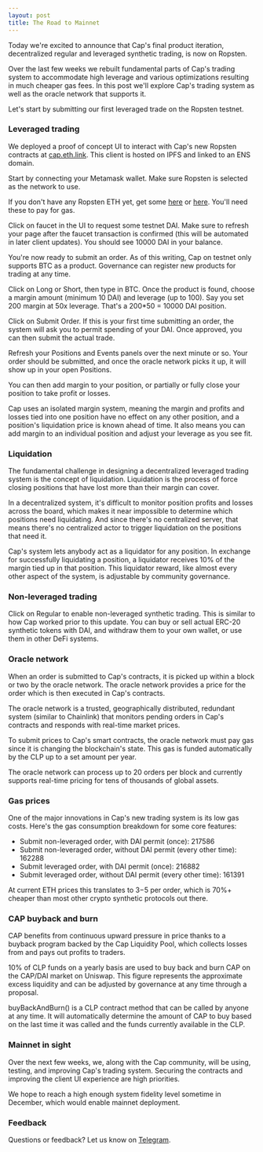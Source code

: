 ```yaml
---
layout: post
title: The Road to Mainnet
---
```


Today we're excited to announce that Cap's final product iteration, decentralized regular and leveraged synthetic trading, is now on Ropsten.

Over the last few weeks we rebuilt fundamental parts of Cap's trading system to accommodate high leverage and various optimizations resulting in much cheaper gas fees. In this post we'll explore Cap's trading system as well as the oracle network that supports it. 

Let's start by submitting our first leveraged trade on the Ropsten testnet.

### Leveraged trading

We deployed a proof of concept UI to interact with Cap's new Ropsten contracts at [cap.eth.link](http://cap.eth.link). This client is hosted on IPFS and linked to an ENS domain.

Start by connecting your Metamask wallet. Make sure Ropsten is selected as the network to use.

If you don't have any Ropsten ETH yet, get some [here](https://faucet.dimensions.network/) or [here](https://faucet.metamask.io/). You'll need these to pay for gas.

Click on faucet in the UI to request some testnet DAI. Make sure to refresh your page after the faucet transaction is confirmed (this will be automated in later client updates). You should see 10000 DAI in your balance.

You're now ready to submit an order. As of this writing, Cap on testnet only supports BTC as a product. Governance can register new products for trading at any time.

Click on Long or Short, then type in BTC. Once the product is found, choose a margin amount (minimum 10 DAI) and leverage (up to 100). Say you set 200 margin at 50x leverage. That's a 200*50 = 10000 DAI position.

Click on Submit Order. If this is your first time submitting an order, the system will ask you to permit spending of your DAI. Once approved, you can then submit the actual trade.

Refresh your Positions and Events panels over the next minute or so. Your order should be submitted, and once the oracle network picks it up, it will show up in your open Positions.

You can then add margin to your position, or partially or fully close your position to take profit or losses.

Cap uses an isolated margin system, meaning the margin and profits and losses tied into one position have no effect on any other position, and a position's liquidation price is known ahead of time. It also means you can add margin to an individual position and adjust your leverage as you see fit.

### Liquidation

The fundamental challenge in designing a decentralized leveraged trading system is the concept of liquidation. Liquidation is the process of force closing positions that have lost more than their margin can cover.

In a decentralized system, it's difficult to monitor position profits and losses across the board, which makes it near impossible to determine which positions need liquidating. And since there's no centralized server, that means there's no centralized actor to trigger liquidation on the positions that need it.

Cap's system lets anybody act as a liquidator for any position. In exchange for successfully liquidating a position, a liquidator receives 10% of the margin tied up in that position. This liquidator reward, like almost every other aspect of the system, is adjustable by community governance.

### Non-leveraged trading

Click on Regular to enable non-leveraged synthetic trading. This is similar to how Cap worked prior to this update. You can buy or sell actual ERC-20 synthetic tokens with DAI, and withdraw them to your own wallet, or use them in other DeFi systems.

### Oracle network

When an order is submitted to Cap's contracts, it is picked up within a block or two by the oracle network. The oracle network provides a price for the order which is then executed in Cap's contracts.

The oracle network is a trusted, geographically distributed, redundant system (similar to Chainlink) that monitors pending orders in Cap's contracts and responds with real-time market prices.

To submit prices to Cap's smart contracts, the oracle network must pay gas since it is changing the blockchain's state. This gas is funded automatically by the CLP up to a set amount per year.

The oracle network can process up to 20 orders per block and currently supports real-time pricing for tens of thousands of global assets.

### Gas prices

One of the major innovations in Cap's new trading system is its low gas costs. Here's the gas consumption breakdown for some core features:

* Submit non-leveraged order, with DAI permit (once): 217586
* Submit non-leveraged order, without DAI permit (every other time): 162288
* Submit leveraged order, with DAI permit (once): 216882
* Submit leveraged order, without DAI permit (every other time): 161391

At current ETH prices this translates to $3-$5 per order, which is 70%+ cheaper than most other crypto synthetic protocols out there.

### CAP buyback and burn

CAP benefits from continuous upward pressure in price thanks to a buyback program backed by the Cap Liquidity Pool, which collects losses from and pays out profits to traders.

10% of CLP funds on a yearly basis are used to buy back and burn CAP on the CAP/DAI market on Uniswap. This figure represents the approximate excess liquidity and can be adjusted by governance at any time through a proposal.

buyBackAndBurn() is a CLP contract method that can be called by anyone at any time. It will automatically determine the amount of CAP to buy based on the last time it was called and the funds currently available in the CLP.

### Mainnet in sight

Over the next few weeks, we, along with the Cap community, will be using, testing, and improving Cap's trading system. Securing the contracts and improving the client UI experience are high priorities.

We hope to reach a high enough system fidelity level sometime in December, which would enable mainnet deployment.

### Feedback

Questions or feedback? Let us know on [Telegram](https://t.me/capfin).